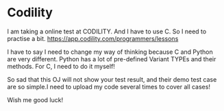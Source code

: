 # Codility
I am taking a online test at CODILITY. And I have to use C. So I need to practise a bit. https://app.codility.com/programmers/lessons

I have to say I need to change my way of thinking because C and Python are very different. Python has a lot of pre-defined Variant TYPEs and their methods. For C, I need to do it myself!

So sad that this OJ will not show your test result, and their demo test case are so simple.I need to upload my code several times to cover all cases!

Wish me good luck!
